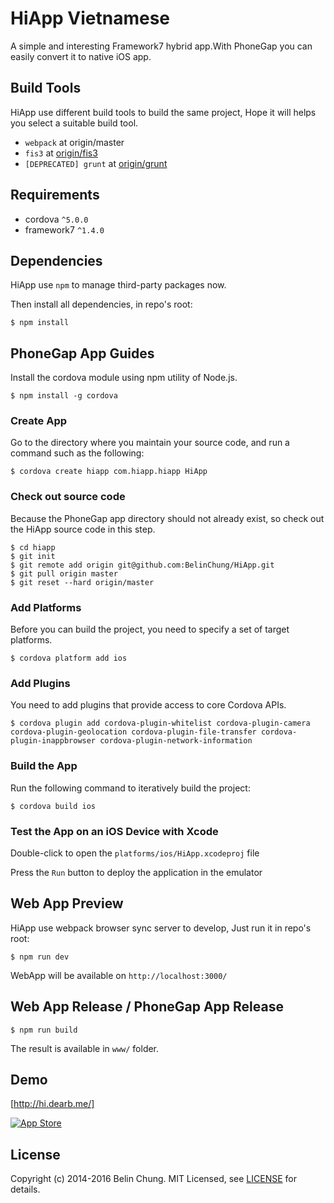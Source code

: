 HiApp Vietnamese
=====

A simple and interesting Framework7 hybrid app.With PhoneGap you can easily convert it to native iOS app.

## Build Tools

HiApp use different build tools to build the same project, Hope it will helps you select a suitable build tool.

* `webpack` at origin/master
* `fis3` at [origin/fis3](https://github.com/BelinChung/HiApp/tree/fis3)
* `[DEPRECATED] grunt` at [origin/grunt](https://github.com/BelinChung/HiApp/tree/grunt)

## Requirements

* cordova `^5.0.0`
* framework7 `^1.4.0`

## Dependencies

HiApp use `npm` to manage third-party packages now.

Then install all dependencies, in repo's root:

```
$ npm install 
```

## PhoneGap App Guides

Install the cordova module using npm utility of Node.js.

```
$ npm install -g cordova
```

### Create App

Go to the directory where you maintain your source code, and run a command such as the following:

```
$ cordova create hiapp com.hiapp.hiapp HiApp
```

### Check out source code

Because the PhoneGap app directory should not already exist, so check out the HiApp source code in this step.

```
$ cd hiapp  
$ git init   
$ git remote add origin git@github.com:BelinChung/HiApp.git  
$ git pull origin master  
$ git reset --hard origin/master  
```

### Add Platforms

Before you can build the project, you need to specify a set of target platforms.

```
$ cordova platform add ios
```

### Add Plugins

You need to add plugins that provide access to core Cordova APIs.

```
$ cordova plugin add cordova-plugin-whitelist cordova-plugin-camera cordova-plugin-geolocation cordova-plugin-file-transfer cordova-plugin-inappbrowser cordova-plugin-network-information
```

### Build the App

Run the following command to iteratively build the project:

```
$ cordova build ios
```

### Test the App on an iOS Device with Xcode

Double-click to open the `platforms/ios/HiApp.xcodeproj` file

Press the `Run` button to deploy the application in the emulator

## Web App Preview

HiApp use webpack browser sync server to develop, Just run it in repo's root:

```
$ npm run dev
```

WebApp will be available on `http://localhost:3000/`

## Web App Release / PhoneGap App Release

```
$ npm run build
```

The result is available in `www/` folder.

## Demo

[http://hi.dearb.me/]

[![App Store](http://dearb.u.qiniudn.com/appstore-button.png)](https://itunes.apple.com/us/app/hi-liao-gao-xiao-shu-dong/id917320045?mt=8)

## License

Copyright (c) 2014-2016 Belin Chung. MIT Licensed, see [LICENSE] for details.

[http://hi.dearb.me/]: http://hi.dearb.me/
[LICENSE]:https://github.com/BelinChung/HiApp/blob/master/LICENSE.md
